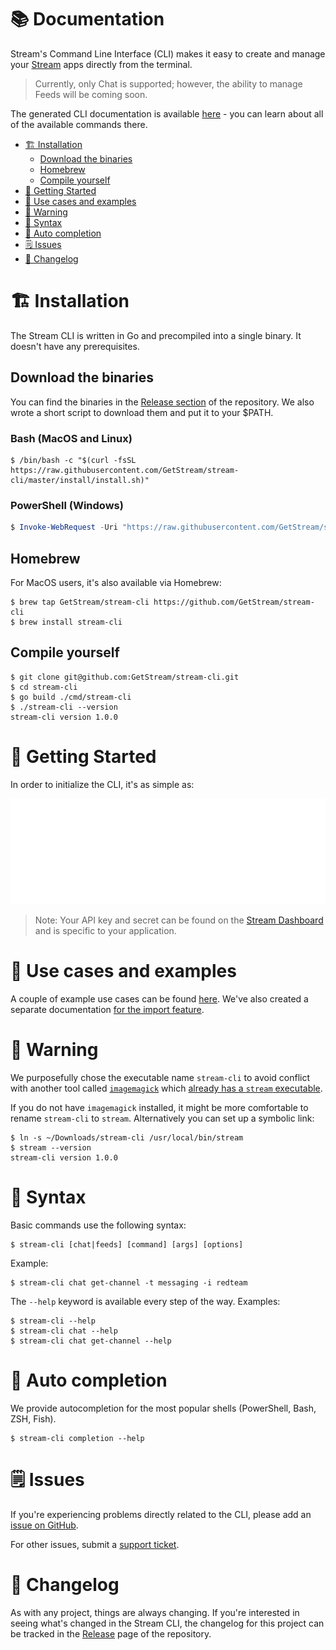 # 📚 Documentation <!-- omit in toc -->

Stream's Command Line Interface (CLI) makes it easy to create and manage your [Stream](https://getstream.io) apps directly from the terminal.

> Currently, only Chat is supported; however, the ability to manage Feeds will be coming soon.

The generated CLI documentation is available [here](./stream-cli.md) - you can learn about all of the available commands there.

- [🏗 Installation](#-installation)
  - [Download the binaries](#download-the-binaries)
  - [Homebrew](#homebrew)
  - [Compile yourself](#compile-yourself)
- [🚀 Getting Started](#-getting-started)
- [📃 Use cases and examples](#-use-cases-and-examples)
- [🚨 Warning](#-warning)
- [🔨 Syntax](#-syntax)
- [💬 Auto completion](#-auto-completion)
- [🗒 Issues](#-issues)
- [📝 Changelog](#-changelog)

# 🏗 Installation

The Stream CLI is written in Go and precompiled into a single binary. It doesn't have any prerequisites.

## Download the binaries
You can find the binaries in the [Release section](https://github.com/GetStream/stream-cli/releases) of the repository. We also wrote a short script to download them and put it to your $PATH.

### Bash (MacOS and Linux) <!-- omit in toc -->
```shell
$ /bin/bash -c "$(curl -fsSL https://raw.githubusercontent.com/GetStream/stream-cli/master/install/install.sh)"
```

### PowerShell (Windows) <!-- omit in toc -->
```powershell
$ Invoke-WebRequest -Uri "https://raw.githubusercontent.com/GetStream/stream-cli/master/install/install.ps1" -OutFile "install.ps1"; powershell.exe -ExecutionPolicy Bypass -File ./install.ps1
```
## Homebrew

For MacOS users, it's also available via Homebrew:

```shell
$ brew tap GetStream/stream-cli https://github.com/GetStream/stream-cli
$ brew install stream-cli
```

## Compile yourself
```shell
$ git clone git@github.com:GetStream/stream-cli.git
$ cd stream-cli
$ go build ./cmd/stream-cli
$ ./stream-cli --version
stream-cli version 1.0.0
```

# 🚀 Getting Started

In order to initialize the CLI, it's as simple as:

![Stream](./first_config.svg)

> Note: Your API key and secret can be found on the [Stream Dashboard](https://getstream.io/dashboard) and is specific to your application.

# 📃 Use cases and examples

A couple of example use cases can be found [here](./use_cases.md). We've also created a separate documentation [for the import feature](./imports.md).

# 🚨 Warning

We purposefully chose the executable name `stream-cli` to avoid conflict with another tool called [`imagemagick`](https://imagemagick.org/index.php) which [already has a `stream` executable](https://github.com/GetStream/stream-cli/issues/33). 

If you do not have `imagemagick` installed, it might be more comfortable to rename `stream-cli` to `stream`. Alternatively you can set up a symbolic link:

```shell
$ ln -s ~/Downloads/stream-cli /usr/local/bin/stream
$ stream --version
stream-cli version 1.0.0
```

# 🔨 Syntax

Basic commands use the following syntax:

```shell
$ stream-cli [chat|feeds] [command] [args] [options]
```

Example:

```shell
$ stream-cli chat get-channel -t messaging -i redteam
```

The `--help` keyword is available every step of the way. Examples:

```shell
$ stream-cli --help
$ stream-cli chat --help
$ stream-cli chat get-channel --help
```

# 💬 Auto completion
We provide autocompletion for the most popular shells (PowerShell, Bash, ZSH, Fish).

```shell
$ stream-cli completion --help
```

# 🗒 Issues

If you're experiencing problems directly related to the CLI, please add an [issue on GitHub](https://github.com/getstream/stream-cli/issues).

For other issues, submit a [support ticket](https://getstream.io/support).

# 📝 Changelog

As with any project, things are always changing. If you're interested in seeing what's changed in the Stream CLI, the changelog for this project can be tracked in the [Release](https://github.com/GetStream/stream-cli/releases) page of the repository.
